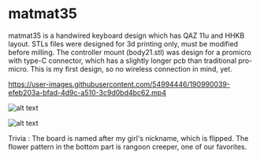 # matmat35
matmat35 is a handwired keyboard design which has QAZ 11u and HHKB layout.
STLs files were designed for 3d printing only, must be modified before milling. The controller mount (body21.stl) was design for a promicro with type-C connector, which has a slightly longer pcb than traditional pro-micro. This is my first design, so no wireless connection in mind, yet.

https://user-images.githubusercontent.com/54994446/190990039-efeb203a-bfad-4d9c-a510-3c9d0bd4bc62.mp4

![alt text](https://github.com/kienkhuat/matmat35/blob/4ecc0036a1fac5ddfb65b8943ccc5cc10f14dd4a/gallery/301339150_886128702348096_6248170106599973340_n.jpeg)

![alt text](https://github.com/kienkhuat/matmat35/blob/4ecc0036a1fac5ddfb65b8943ccc5cc10f14dd4a/gallery/301220904_1114592789148541_1752761011265037629_n.jpeg)

Trivia : The board is named after my girl's nickname, which is flipped. The flower pattern in the bottom part is rangoon creeper, one of our favorites. 





